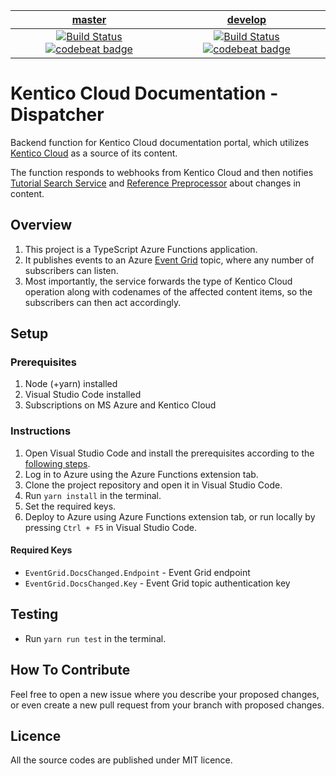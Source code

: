 | [master](https://github.com/Kentico/kentico-cloud-docs-webhooks/tree/master) | [develop](https://github.com/Kentico/kentico-cloud-docs-webhooks/tree/develop) |
|:---:|:---:|
|[![Build Status](https://travis-ci.com/KenticoDocs/cloud-docs-dispatcher.svg?branch=master)](https://travis-ci.com/KenticoDocs/cloud-docs-dispatcher/branches) [![codebeat badge](https://codebeat.co/badges/3a601f9b-9291-4296-b6f6-efe4799c068b)](https://codebeat.co/projects/github-com-kenticodocs-cloud-docs-dispatcher-master) | [![Build Status](https://travis-ci.com/KenticoDocs/cloud-docs-dispatcher.svg?branch=develop)](https://travis-ci.com/KenticoDocs/cloud-docs-dispatcher/branches) [![codebeat badge](https://codebeat.co/badges/6e4fefdf-0bf1-4c4a-8def-c2df33b6a8d9)](https://codebeat.co/projects/github-com-kenticodocs-cloud-docs-dispatcher-develop) |

# Kentico Cloud Documentation - Dispatcher

Backend function for Kentico Cloud documentation portal, which utilizes [Kentico Cloud](https://app.kenticocloud.com/) as a source of its content.

The function responds to webhooks from Kentico Cloud and then notifies [Tutorial Search Service](https://github.com/KenticoDocs/cloud-docs-tutorial-search) and [Reference Preprocessor](https://github.com/KenticoDocs/cloud-docs-reference-preprocessor) about changes in content.

## Overview
1. This project is a TypeScript Azure Functions application.
2. It publishes events to an Azure [Event Grid](https://azure.microsoft.com/en-us/services/event-grid/) topic, where any number of subscribers can listen.
3. Most importantly, the service forwards the type of Kentico Cloud operation along with codenames of the affected content items, so the subscribers can then act accordingly.

## Setup

### Prerequisites
1. Node (+yarn) installed
2. Visual Studio Code installed
3. Subscriptions on MS Azure and Kentico Cloud

### Instructions
1. Open Visual Studio Code and install the prerequisites according to the [following steps](https://code.visualstudio.com/tutorials/functions-extension/getting-started).
2. Log in to Azure using the Azure Functions extension tab.
3. Clone the project repository and open it in Visual Studio Code.
4. Run `yarn install` in the terminal.
5. Set the required keys.
6. Deploy to Azure using Azure Functions extension tab, or run locally by pressing `Ctrl + F5` in Visual Studio Code.

#### Required Keys
* `EventGrid.DocsChanged.Endpoint` - Event Grid endpoint
* `EventGrid.DocsChanged.Key` - Event Grid topic authentication key

## Testing
* Run `yarn run test` in the terminal.

## How To Contribute
Feel free to open a new issue where you describe your proposed changes, or even create a new pull request from your branch with proposed changes.

## Licence
All the source codes are published under MIT licence.
